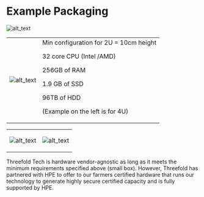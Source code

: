 # Example Packaging

![alt_text](img/example1.png)

<table>
  <tr>
   <td>
    

![alt_text](img/example2.png)

   </td>
   <td>
Min configuration for 2U = 10cm height
<p>

 32 core CPU (Intel /AMD)
<p>

256GB of RAM
<p>

1.9 GB of SSD
<p>

96TB of HDD
<p>

(Example on the left is for 4U)
   </td>
  </tr>
</table>



<table border="0">
  <tr>
   <td>
    
![alt_text](img/example3.png)

   </td>
   <td>
    
![alt_text](img/example4.png)

   </td>
  </tr>
</table>

 Threefold Tech is hardware vendor-agnostic as long as it meets the minimum requirements specified above (small box). However, Threefold has partnered with HPE to offer to our farmers certified hardware that runs our technology to generate highly secure certified capacity and is fully supported by HPE.
